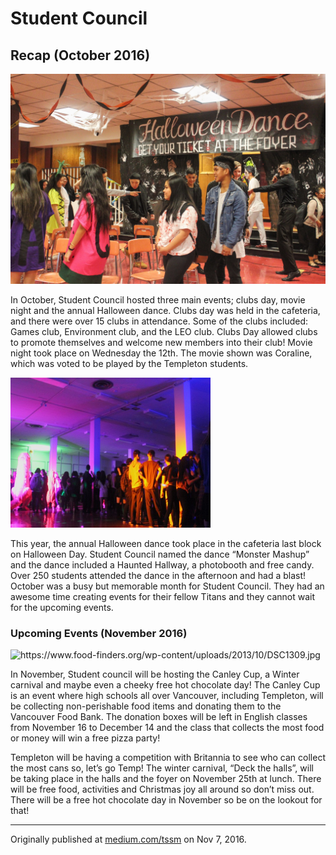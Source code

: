 # Student Council
##  Recap (October 2016)

![](assets/student-council-recap-201610-01.jpg)

<div class="clearfix">
<p class="firstBold"><span id="firstBold">In October, Student Council hosted three main</span> events; clubs day, movie night and the annual Halloween dance. Clubs day was held in the cafeteria, and there were over 15 clubs in attendance. Some of the clubs included: Games club, Environment club, and the LEO club. Clubs Day allowed clubs to promote themselves and welcome new members into their club! Movie night took place on Wednesday the 12th. The movie shown was Coraline, which was voted to be played by the Templeton students.
</p>
<div class="left column-image">
<img src="assets/student-council-recap-201610-02.jpg" alt="assets/student-council-recap-201610-02.jpg" style="height:240px;width:320px;">
</div>
<p>
This year, the annual Halloween dance took place in the cafeteria last block on Halloween Day. Student Council named the dance “Monster Mashup” and the dance included a Haunted Hallway, a photobooth and free candy. Over 250 students attended the dance in the afternoon and had a blast! October was a busy but memorable month for Student Council. They had an awesome time creating events for their fellow Titans and they cannot wait for the upcoming events.
</p>
</div>
<div>
<h3>Upcoming Events (November 2016)</h3>
</div>
<div class="clearfix">
<div class="right column-image">
<img src="https://www.food-finders.org/wp-content/uploads/2013/10/DSC1309.jpg" alt="https://www.food-finders.org/wp-content/uploads/2013/10/DSC1309.jpg" style="height:240px;width:320px;">
</div>
<p>
In November, Student council will be hosting the Canley Cup, a Winter carnival and maybe even a cheeky free hot chocolate day! The Canley Cup is an event where high schools all over Vancouver, including Templeton, will be collecting non-perishable food items and donating them to the Vancouver Food Bank. The donation boxes will be left in English classes from November 16 to December 14 and the class that collects the most food or money will win a free pizza party! 
</p>
</div>
<div>
<p>Templeton will be having a competition with Britannia to see who can collect the most cans so, let’s go Temp! The winter carnival, “Deck the halls”, will be taking place in the halls and the foyer on November 25th at lunch. There will be free food, activities and Christmas joy all around so don’t miss out. There will be a free hot chocolate day in November so be on the lookout for that!
</p>
<hr>
Originally published at <a href="https://medium.com/tssm/student-council-1c7509a45fff#.yggf0w41t">medium.com/tssm</a> on Nov 7, 2016.
</div>
